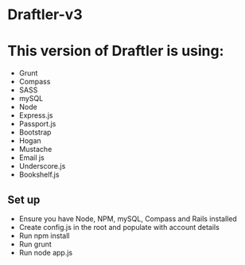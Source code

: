 Draftler-v3
===========

# This version of Draftler is using:

- Grunt
- Compass
- SASS
- mySQL
- Node
- Express.js
- Passport.js
- Bootstrap
- Hogan
- Mustache
- Email js
- Underscore.js
- Bookshelf.js


## Set up

- Ensure you have Node, NPM, mySQL, Compass and Rails installed
- Create config.js in the root and populate with account details
- Run npm install
- Run grunt
- Run node app.js
